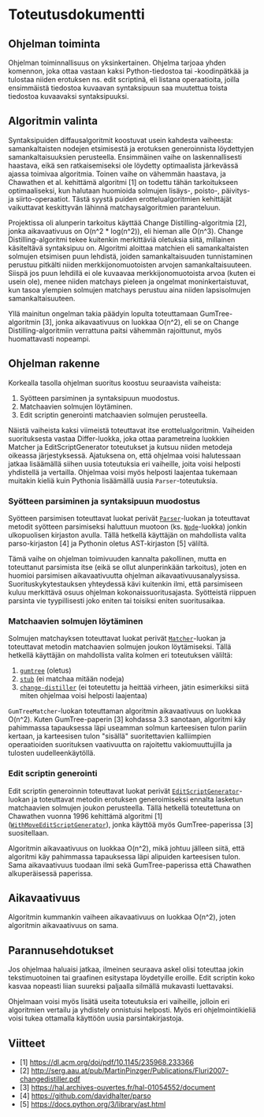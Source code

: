# Toteutusdokumentti

## Ohjelman toiminta

Ohjelman toiminnallisuus on yksinkertainen. Ohjelma tarjoaa yhden komennon, joka ottaa vastaan kaksi Python-tiedostoa tai -koodinpätkää ja tulostaa niiden erotuksen ns. edit scriptinä, eli listana operaatioita, joilla ensimmäistä tiedostoa kuvaavan syntaksipuun saa muutettua toista tiedostoa kuvaavaksi syntaksipuuksi.

## Algoritmin valinta

Syntaksipuiden diffausalgoritmit koostuvat usein kahdesta vaiheesta: samankaltaisten nodejen etsimisestä ja erotuksen generoinnista löydettyjen samankaltaisuuksien perusteella. Ensimmäinen vaihe on laskennallisesti haastava, eikä sen ratkaisemiseksi ole löydetty optimaalista järkevässä ajassa toimivaa algoritmia. Toinen vaihe on vähemmän haastava, ja Chawathen et al. kehittämä algoritmi [1] on todettu tähän tarkoitukseen optimaaliseksi, kun halutaan huomioida solmujen lisäys-, poisto-, päivitys- ja siirto-operaatiot. Tästä syystä puiden erottelualgoritmien kehittäjät vaikuttavat keskittyvän lähinnä matchaysalgoritmien paranteluun.

Projektissa oli alunperin tarkoitus käyttää Change Distilling-algoritmia [2], jonka aikavaativuus on O(n^2 \* log(n^2)), eli hieman alle O(n^3). Change Distilling-algoritmi tekee kuitenkin merkittäviä oletuksia siitä, millainen käsiteltävä syntaksipuu on. Algoritmi aloittaa matchien eli samankaltaisten solmujen etsimisen puun lehdistä, joiden samankaltaisuuden tunnistaminen perustuu pitkälti niiden merkkijonomuotoisten arvojen samankaltaisuuteen. Siispä jos puun lehdillä ei ole kuvaavaa merkkijonomuotoista arvoa (kuten ei usein ole), menee niiden matchays pieleen ja ongelmat moninkertaistuvat, kun tasoa ylempien solmujen matchays perustuu aina niiden lapsisolmujen samankaltaisuuteen.

Yllä mainitun ongelman takia päädyin lopulta toteuttamaan GumTree-algoritmin [3], jonka aikavaativuus on luokkaa O(n^2), eli se on Change Distilling-algoritmiin verrattuna paitsi vähemmän rajoittunut, myös huomattavasti nopeampi.

## Ohjelman rakenne

Korkealla tasolla ohjelman suoritus koostuu seuraavista vaiheista:

1. Syötteen parsiminen ja syntaksipuun muodostus.
2. Matchaavien solmujen löytäminen.
3. Edit scriptin generointi matchaavien solmujen perusteella.

Näistä vaiheista kaksi viimeistä toteuttavat itse erottelualgoritmin. Vaiheiden suorituksesta vastaa Differ-luokka, joka ottaa parametreina luokkien Matcher ja EditScriptGenerator toteutukset ja kutsuu niiden metodeja oikeassa järjestyksessä. Ajatuksena on, että ohjelmaa voisi halutessaan jatkaa lisäämällä siihen uusia toteutuksia eri vaiheille, joita voisi helposti yhdistellä ja vertailla. Ohjelmaa voisi myös helposti laajentaa tukemaan muitakin kieliä kuin Pythonia lisäämällä uusia `Parser`-toteutuksia.

### Syötteen parsiminen ja syntaksipuun muodostus

Syötteen parsimisen toteuttavat luokat perivät [`Parser`](../astdiff/parser/base.py)-luokan ja toteuttavat metodit syötteen parsimiseksi haluttuun muotoon (ks. [`Node`](../astdiff/ast/node.py)-luokka) jonkin ulkopuolisen kirjaston avulla. Tällä hetkellä käyttäjän on mahdollista valita parso-kirjaston [4] ja Pythonin oletus AST-kirjaston [5] väliltä.

Tämä vaihe on ohjelman toimivuuden kannalta pakollinen, mutta en toteuttanut parsimista itse (eikä se ollut alunperinkään tarkoitus), joten en huomioi parsimisen aikavaativuutta ohjelman aikavaativuusanalyysissa. Suorituskykytestauksen yhteydessä kävi kuitenkin ilmi, että parsimiseen kuluu merkittävä osuus ohjelman kokonaissuoritusajasta. Syötteistä riippuen parsinta vie tyypillisesti joko eniten tai toisiksi eniten suoritusaikaa.

### Matchaavien solmujen löytäminen

Solmujen matchayksen toteuttavat luokat perivät [`Matcher`](../astdiff/matcher/base.py)-luokan ja toteuttavat metodin matchaavien solmujen joukon löytämiseksi. Tällä hetkellä käyttäjän on mahdollista valita kolmen eri toteutuksen väliltä:

1. [`gumtree`](../astdiff/matcher/gumtree.py) (oletus)
2. [`stub`](../astdiff/matcher/base.py) (ei matchaa mitään nodeja)
3. [`change-distiller`](../astdiff/matcher/base.py) (ei toteutettu ja heittää virheen, jätin esimerkiksi siitä miten ohjelmaa voisi helposti laajentaa)

`GumTreeMatcher`-luokan toteuttaman algoritmin aikavaativuus on luokkaa O(n^2). Kuten GumTree-paperin [3] kohdassa 3.3 sanotaan, algoritmi käy pahimmassa tapauksessa läpi useamman solmun karteesisen tulon pariin kertaan, ja karteesisen tulon "sisällä" suoritettavien kalliimpien operaatioiden suorituksen vaativuutta on rajoitettu vakiomuuttujilla ja tulosten uudelleenkäytöllä.

### Edit scriptin generointi

Edit scriptin generoinnin toteuttavat luokat perivät [`EditScriptGenerator`](../astdiff/generator/base.py)-luokan ja toteuttavat metodin erotuksen generoimiseksi ennalta lasketun matchaavien solmujen joukon perusteella. Tällä hetkellä toteutettuna on Chawathen vuonna 1996 kehittämä algoritmi [1] ([`WithMoveEditScriptGenerator`](../astdiff/generator/with_move.py)), jonka käyttöä myös GumTree-paperissa [3] suositellaan.

Algoritmin aikavaativuus on luokkaa O(n^2), mikä johtuu jälleen siitä, että algoritmi käy pahimmassa tapauksessa läpi alipuiden karteesisen tulon. Sama aikavaativuus tuodaan ilmi sekä GumTree-paperissa että Chawathen alkuperäisessä paperissa.

## Aikavaativuus

Algoritmin kummankin vaiheen aikavaativuus on luokkaa O(n^2), joten algoritmin aikavaativuus on sama.

## Parannusehdotukset

Jos ohjelmaa haluaisi jatkaa, ilmeinen seuraava askel olisi toteuttaa jokin tekstimuotoinen tai graafinen esitystapa löydetyille eroille. Edit scriptin koko kasvaa nopeasti liian suureksi paljaalla silmällä mukavasti luettavaksi.

Ohjelmaan voisi myös lisätä useita toteutuksia eri vaiheille, jolloin eri algoritmien vertailu ja yhdistely onnistuisi helposti. Myös eri ohjelmointikieliä voisi tukea ottamalla käyttöön uusia parsintakirjastoja.

## Viitteet

- [1] https://dl.acm.org/doi/pdf/10.1145/235968.233366
- [2] http://serg.aau.at/pub/MartinPinzger/Publications/Fluri2007-changedistiller.pdf
- [3] https://hal.archives-ouvertes.fr/hal-01054552/document
- [4] https://github.com/davidhalter/parso
- [5] https://docs.python.org/3/library/ast.html
